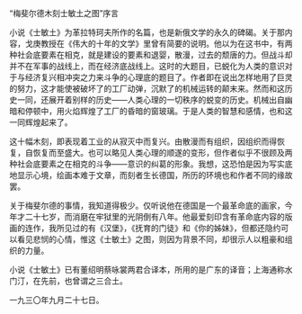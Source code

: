 “梅斐尔德木刻士敏土之图”序言

  

小说《士敏土》为革拉特珂夫所作的名篇，也是新俄文学的永久的碑碣。关于那内容，戈庚教授在《伟大的十年的文学》里曾有简要的说明。他以为在这书中，有两种社会底要素在相克，就是建设的要素和退婴，散漫，过去的颓唐的力。但战斗却并不在军事的战线上，而在经济底战线上。这时的大题目，已蜕化为人类的意识对于与经济复兴相冲突之力来斗争的心理底的题目了。作者即在说出怎样地用了巨灵的努力，这才能使被破坏了的工厂动弹，沉默了的机械运转的颠末来。然而和这历史一同，还展开着别样的历史——人类心理的一切秩序的蜕变的历史。机械出自幽暗和停顿中，用火焰辉煌了工厂的昏暗的窗玻璃。于是人类的智慧和感情，也和这一同辉煌起来了。

这十幅木刻，即表现着工业的从寂灭中而复兴。由散漫而有组织，因组织而得恢复，自恢复而至盛大。也可以略见人类心理的顺遂的变形，但作者似乎不很顾及两种社会底要素之在相克的斗争——意识的纠葛的形象。我想，这恐怕是因为写实底地显示心境，绘画本难于文章，而刻者生长德国，所历的环境也和作者不同的缘故罢。

关于梅斐尔德的事情，我知道得极少。仅听说他在德国是一个最革命底的画家，今年才二十七岁，而消磨在牢狱里的光阴倒有八年。他最爱刻印含有革命底内容的版画的连作，我所见过的有《汉堡》，《抚育的门徒》和《你的姊妹》，但都还隐约可以看见悲悯的心情，惟这《士敏土》之图，则因为背景不同，却很示人以粗豪和组织的力量。

小说《士敏土》已有董绍明蔡咏裳两君合译本，所用的是广东的译音；上海通称水门汀，在先前，也曾谓之三合土。

  

一九三〇年九月二十七日。